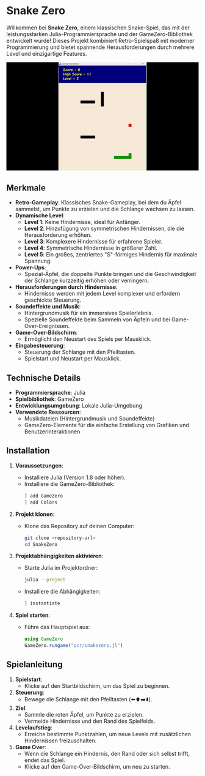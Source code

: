# Snake Zero

Willkommen bei **Snake Zero**, einem klassischen Snake-Spiel, das mit der leistungsstarken Julia-Programmiersprache und der GameZero-Bibliothek entwickelt wurde! Dieses Projekt kombiniert Retro-Spielspaß mit moderner Programmierung und bietet spannende Herausforderungen durch mehrere Level und einzigartige Features.

![Build Status](scr/images/spiel.gif)

## Merkmale

- **Retro-Gameplay**: Klassisches Snake-Gameplay, bei dem du Äpfel sammelst, um Punkte zu erzielen und die Schlange wachsen zu lassen.
- **Dynamische Level**:
  - **Level 1**: Keine Hindernisse, ideal für Anfänger.
  - **Level 2**: Hinzufügung von symmetrischen Hindernissen, die die Herausforderung erhöhen.
  - **Level 3**: Komplexere Hindernisse für erfahrene Spieler.
  - **Level 4**: Symmetrische Hindernisse in größerer Zahl.
  - **Level 5**: Ein großes, zentriertes "S"-förmiges Hindernis für maximale Spannung.
- **Power-Ups**:
  - Spezial-Äpfel, die doppelte Punkte bringen und die Geschwindigkeit der Schlange kurzzeitig erhöhen oder verringern.
- **Herausforderungen durch Hindernisse**:
  - Hindernisse werden mit jedem Level komplexer und erfordern geschickte Steuerung.
- **Soundeffekte und Musik**:
  - Hintergrundmusik für ein immersives Spielerlebnis.
  - Spezielle Soundeffekte beim Sammeln von Äpfeln und bei Game-Over-Ereignissen.
- **Game-Over-Bildschirm**:
  - Ermöglicht den Neustart des Spiels per Mausklick.
- **Eingabesteuerung**:
  - Steuerung der Schlange mit den Pfeiltasten.
  - Spielstart und Neustart per Mausklick.

## Technische Details

- **Programmiersprache**: Julia
- **Spielbibliothek**: GameZero
- **Entwicklungsumgebung**: Lokale Julia-Umgebung
- **Verwendete Ressourcen**:
  - Musikdateien (Hintergrundmusik und Soundeffekte)
  - GameZero-Elemente für die einfache Erstellung von Grafiken und Benutzerinteraktionen

## Installation

1. **Voraussetzungen**:
   - Installiere Julia (Version 1.8 oder höher).
   - Installiere die GameZero-Bibliothek:  
     ```julia
     ] add GameZero
     ] add Colors
     ```

2. **Projekt klonen**:
   - Klone das Repository auf deinen Computer:
     ```bash
     git clone <repository-url>
     cd SnakeZero
     ```

3. **Projektabhängigkeiten aktivieren**:
   - Starte Julia im Projektordner:
     ```bash
     julia --project
     ```
   - Installiere die Abhängigkeiten:
     ```julia
     ] instantiate
     ```

4. **Spiel starten**:
   - Führe das Hauptspiel aus:
     ```julia
     using GameZero
     GameZero.rungame("scr/snakezero.jl")
     ```

## Spielanleitung

1. **Spielstart**:
   - Klicke auf den Startbildschirm, um das Spiel zu beginnen.
2. **Steuerung**:
   - Bewege die Schlange mit den Pfeiltasten (⬅️⬆️➡️⬇️).
3. **Ziel**:
   - Sammle die roten Äpfel, um Punkte zu erzielen.
   - Vermeide Hindernisse und den Rand des Spielfelds.
4. **Levelaufstieg**:
   - Erreiche bestimmte Punktzahlen, um neue Levels mit zusätzlichen Hindernissen freizuschalten.
5. **Game Over**:
   - Wenn die Schlange ein Hindernis, den Rand oder sich selbst trifft, endet das Spiel.
   - Klicke auf den Game-Over-Bildschirm, um neu zu starten.

